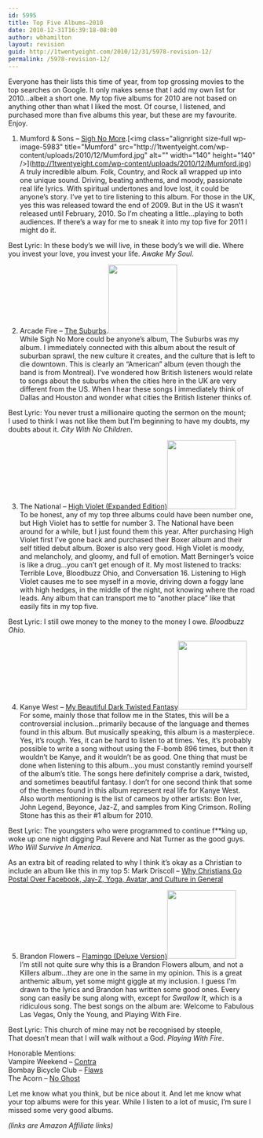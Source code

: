 ```yaml
---
id: 5995
title: Top Five Albums—2010
date: 2010-12-31T16:39:18-08:00
author: wbhamilton
layout: revision
guid: http://1twentyeight.com/2010/12/31/5978-revision-12/
permalink: /5978-revision-12/
---
```

Everyone has their lists this time of year, from top grossing movies to the top searches on Google. It only makes sense that I add my own list for 2010&#8230;albeit a short one. My top five albums for 2010 are not based on anything other than what I liked the most. Of course, I listened, and purchased more than five albums this year, but these are my favourite. Enjoy.

1. Mumford & Sons &#8211; [Sigh No More](http://www.amazon.com/gp/product/B0038BBA4I?ie=UTF8&tag=1twentyeight-20&linkCode=as2&camp=1789&creative=390957&creativeASIN=B0038BBA4I").[<img class="alignright size-full wp-image-5983" title="Mumford" src="http://1twentyeight.com/wp-content/uploads/2010/12/Mumford.jpg" alt="" width="140" height="140" />](http://1twentyeight.com/wp-content/uploads/2010/12/Mumford.jpg)  
A truly incredible album. Folk, Country, and Rock all wrapped up into one unique sound. Driving, beating anthems, and moody, passionate real life lyrics. With spiritual undertones and love lost, it could be anyone&#8217;s story. I&#8217;ve yet to tire listening to this album. For those in the UK, yes this was released toward the end of 2009. But in the US it wasn&#8217;t released until February, 2010. So I&#8217;m cheating a little&#8230;playing to both audiences. If there&#8217;s a way for me to sneak it into my top five for 2011 I might do it.

Best Lyric: In these body&#8217;s we will live, in these body&#8217;s we will die. Where you invest your love, you invest your life. _Awake My Soul_.

2. Arcade Fire &#8211; [The Suburbs](http://www.amazon.com/gp/product/B003X73QA8?ie=UTF8&tag=1twentyeight-20&linkCode=as2&camp=1789&creative=390957&creativeASIN=B003X73QA8).[<img class="alignright size-full wp-image-5980" title="ArcadeFire" src="http://1twentyeight.com/wp-content/uploads/2010/12/ArcadeFire.jpg" alt="" width="140" height="140" />](http://1twentyeight.com/wp-content/uploads/2010/12/ArcadeFire.jpg)  
While Sigh No More could be anyone&#8217;s album, The Suburbs was my album. I immediately connected with this album about the result of suburban sprawl, the new culture it creates, and the culture that is left to die downtown. This is clearly an &#8220;American&#8221; album (even though the band is from Montreal). I&#8217;ve wondered how British listeners would relate to songs about the suburbs when the cities here in the UK are very different from the US. When I hear these songs I immediately think of Dallas and Houston and wonder what cities the British listener thinks of.

Best Lyric: You never trust a millionaire quoting the sermon on the mount;  
I used to think I was not like them but I&#8217;m beginning to have my doubts, my doubts about it. _City With No Children_.

3. The National &#8211; [High Violet (Expanded Edition)](http://www.amazon.com/gp/product/B004D6BAOW?ie=UTF8&tag=1twentyeight-20&linkCode=as2&camp=1789&creative=390957&creativeASIN=B004D6BAOW)[<img class="alignright size-full wp-image-5984" title="TheNational" src="http://1twentyeight.com/wp-content/uploads/2010/12/TheNational.jpg" alt="" width="140" height="140" />](http://1twentyeight.com/wp-content/uploads/2010/12/TheNational.jpg)  
To be honest, any of my top three albums could have been number one, but High Violet has to settle for number 3. The National have been around for a while, but I just found them this year. After purchasing High Violet first I&#8217;ve gone back and purchased their Boxer album and their self titled debut album. Boxer is also very good. High Violet is moody, and melancholy, and gloomy, and full of emotion. Matt Berninger&#8217;s voice is like a drug&#8230;you can&#8217;t get enough of it. My most listened to tracks: Terrible Love, Bloodbuzz Ohio, and Conversation 16. Listening to High Violet causes me to see myself in a movie, driving down a foggy lane with high hedges, in the middle of the night, not knowing where the road leads. Any album that can transport me to &#8220;another place&#8221; like that easily fits in my top five.

Best Lyric: I still owe money to the money to the money I owe. _Bloodbuzz Ohio_.

4. Kanye West &#8211; [My Beautiful Dark Twisted Fantasy](http://www.amazon.com/gp/product/B004BSIJ9Q?ie=UTF8&tag=1twentyeight-20&linkCode=as2&camp=1789&creative=390957&creativeASIN=B004BSIJ9Q)[<img class="alignright size-full wp-image-5982" title="Kanye" src="http://1twentyeight.com/wp-content/uploads/2010/12/Kanye.jpg" alt="" width="140" height="140" />](http://1twentyeight.com/wp-content/uploads/2010/12/Kanye.jpg)  
For some, mainly those that follow me in the States, this will be a controversial inclusion&#8230;primarily because of the language and themes found in this album. But musically speaking, this album is a masterpiece. Yes, it&#8217;s rough. Yes, it can be hard to listen to at times. Yes, it&#8217;s probably possible to write a song without using the F-bomb 896 times, but then it wouldn&#8217;t be Kanye, and it wouldn&#8217;t be as good. One thing that must be done when listening to this album&#8230;you must constantly remind yourself of the album&#8217;s title. The songs here definitely comprise a dark, twisted, and sometimes beautiful fantasy. I don&#8217;t for one second think that some of the themes found in this album represent real life for Kanye West. Also worth mentioning is the list of cameos by other artists: Bon Iver, John Legend, Beyonce, Jaz-Z, and samples from King Crimson. Rolling Stone has this as their #1 album for 2010.

Best Lyric: The youngsters who were programmed to continue f**king up, woke up one night digging Paul Revere and Nat Turner as the good guys. _Who Will Survive In America_.

As an extra bit of reading related to why I think it&#8217;s okay as a Christian to include an album like this in my top 5: Mark Driscoll &#8211; [Why Christians Go Postal Over Facebook, Jay-Z, Yoga, Avatar, and Culture in General](http://d.pr/IVBh)

5. Brandon Flowers &#8211; [Flamingo (Deluxe Version)](http://www.amazon.com/gp/product/B0041YSBKC?ie=UTF8&tag=1twentyeight-20&linkCode=as2&camp=1789&creative=390957&creativeASIN=B0041YSBKC)[<img class="alignright size-full wp-image-5981" title="BrandonFlowers" src="http://1twentyeight.com/wp-content/uploads/2010/12/BrandonFlowers.jpg" alt="" width="140" height="140" />](http://1twentyeight.com/wp-content/uploads/2010/12/BrandonFlowers.jpg)  
I&#8217;m still not quite sure why this is a Brandon Flowers album, and not a Killers album&#8230;they are one in the same in my opinion. This is a great anthemic album, yet some might giggle at my inclusion. I guess I&#8217;m drawn to the lyrics and Brandon has written some good ones. Every song can easily be sung along with, except for _Swallow It_, which is a ridiculous song. The best songs on the album are: Welcome to Fabulous Las Vegas, Only the Young, and Playing With Fire.

Best Lyric: This church of mine may not be recognised by steeple,  
That doesn&#8217;t mean that I will walk without a God. _Playing With Fire_.

Honorable Mentions:  
Vampire Weekend &#8211; [Contra](http://www.amazon.com/gp/product/B002YP45EQ?ie=UTF8&tag=1twentyeight-20&linkCode=as2&camp=1789&creative=390957&creativeASIN=B002YP45EQ)  
Bombay Bicycle Club &#8211; [Flaws](http://www.amazon.com/gp/product/B003W4DFOO?ie=UTF8&tag=1twentyeight-20&linkCode=as2&camp=1789&creative=390957&creativeASIN=B003W4DFOO)  
The Acorn &#8211; [No Ghost](http://www.amazon.com/gp/product/B003LOC7K8?ie=UTF8&tag=1twentyeight-20&linkCode=as2&camp=1789&creative=390957&creativeASIN=B003LOC7K8)

Let me know what you think, but be nice about it. And let me know what your top albums were for this year. While I listen to a lot of music, I&#8217;m sure I missed some very good albums.

_(links are Amazon Affiliate links)_
